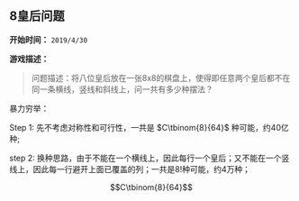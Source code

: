 ## 8皇后问题
**开始时间：**
`2019/4/30`

**游戏描述：**
>问题描述：将八位皇后放在一张8x8的棋盘上，使得即任意两个皇后都不在同一条横线，竖线和斜线上，问一共有多少种摆法？

暴力穷举：

Step 1: 先不考虑对称性和可行性，一共是 $C\tbinom{8}{64}$ 种可能，约40亿种;

step 2: 换种思路，由于不能在一个横线上，因此每行一个皇后；又不能在一个竖线上，因此每一行避开上面已覆盖的列；一共是8!种可能，约4万种；




$$C\tbinom{8}{64}$$
